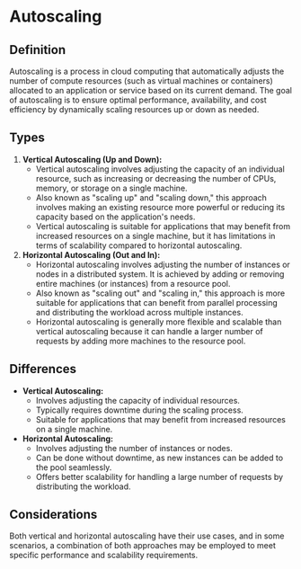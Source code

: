 # Autoscaling

## Definition

Autoscaling is a process in cloud computing that automatically adjusts the number of compute resources (such as virtual machines or containers) allocated to an application or service based on its current demand. The goal of autoscaling is to ensure optimal performance, availability, and cost efficiency by dynamically scaling resources up or down as needed.

## Types

1. **Vertical Autoscaling (Up and Down):**
   - Vertical autoscaling involves adjusting the capacity of an individual resource, such as increasing or decreasing the number of CPUs, memory, or storage on a single machine.
   - Also known as "scaling up" and "scaling down," this approach involves making an existing resource more powerful or reducing its capacity based on the application's needs.
   - Vertical autoscaling is suitable for applications that may benefit from increased resources on a single machine, but it has limitations in terms of scalability compared to horizontal autoscaling.
2. **Horizontal Autoscaling (Out and In):**
   - Horizontal autoscaling involves adjusting the number of instances or nodes in a distributed system. It is achieved by adding or removing entire machines (or instances) from a resource pool.
   - Also known as "scaling out" and "scaling in," this approach is more suitable for applications that can benefit from parallel processing and distributing the workload across multiple instances.
   - Horizontal autoscaling is generally more flexible and scalable than vertical autoscaling because it can handle a larger number of requests by adding more machines to the resource pool.

## Differences

- **Vertical Autoscaling:**
  - Involves adjusting the capacity of individual resources.
  - Typically requires downtime during the scaling process.
  - Suitable for applications that may benefit from increased resources on a single machine.
- **Horizontal Autoscaling:**
  - Involves adjusting the number of instances or nodes.
  - Can be done without downtime, as new instances can be added to the pool seamlessly.
  - Offers better scalability for handling a large number of requests by distributing the workload.

## Considerations

Both vertical and horizontal autoscaling have their use cases, and in some scenarios, a combination of both approaches may be employed to meet specific performance and scalability requirements.
